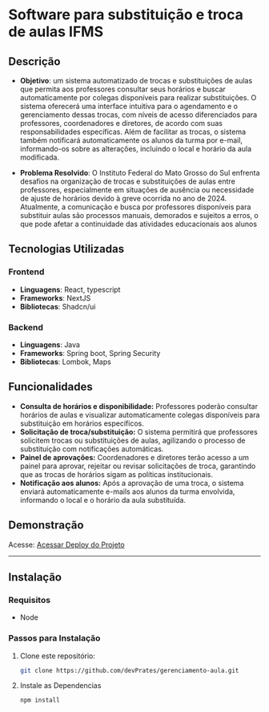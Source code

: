 # Software para substituição e troca de aulas IFMS 

## Descrição  
- **Objetivo**: um sistema automatizado de trocas e substituições de aulas que permita aos professores consultar seus horários e buscar automaticamente por colegas disponíveis para realizar substituições. O sistema oferecerá uma interface intuitiva para o agendamento e o gerenciamento dessas trocas, com níveis de acesso diferenciados para professores, coordenadores e diretores, de acordo com suas responsabilidades específicas. Além de facilitar as trocas, o sistema também notificará automaticamente os alunos da turma por e-mail, informando-os sobre as alterações, incluindo o local e horário da aula modificada.
 
- **Problema Resolvido**: O Instituto Federal do Mato Grosso do Sul enfrenta desafios na organização de trocas e substituições de aulas entre professores, especialmente em situações de ausência ou necessidade de ajuste de horários devido à greve ocorrida no ano de 2024. Atualmente, a comunicação e busca por professores disponíveis para substituir aulas são processos manuais, demorados e sujeitos a erros, o que pode afetar a continuidade das atividades educacionais aos alunos  

## Tecnologias Utilizadas 
### Frontend
- **Linguagens**: React, typescript  
- **Frameworks**: NextJS  
- **Bibliotecas**: Shadcn/ui

### Backend
- **Linguagens**: Java  
- **Frameworks**: Spring boot, Spring Security 
- **Bibliotecas**: Lombok, Maps

## Funcionalidades  
- **Consulta de horários e disponibilidade:** Professores poderão consultar horários de aulas e visualizar automaticamente colegas disponíveis para substituição em horários específicos.
- **Solicitação de troca/substituição:** O sistema permitirá que professores solicitem trocas ou substituições de aulas, agilizando o processo de substituição com notificações automáticas.
- **Painel de aprovações:** Coordenadores e diretores terão acesso a um painel para aprovar, rejeitar ou revisar solicitações de troca, garantindo que as trocas de horários sigam as políticas institucionais.
- **Notificação aos alunos:** Após a aprovação de uma troca, o sistema enviará automaticamente e-mails aos alunos da turma envolvida, informando o local e o horário da aula substituída.

## Demonstração  
Acesse: <a href="https://gerenciamento-aula.vercel.app/">Acessar Deploy do Projeto</a> 
<!-- Inclua links para imagens, GIFs ou vídeos demonstrando o projeto -->  

---

## Instalação  

### Requisitos  
- Node


### Passos para Instalação  
1. Clone este repositório:
   ```bash
   git clone https://github.com/devPrates/gerenciamento-aula.git 
   ```
2. Instale as Dependencias
   ```bash
   npm install
   ```

